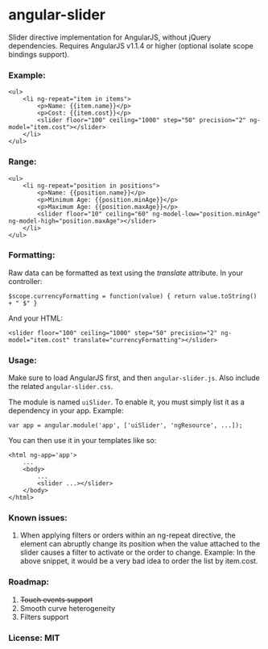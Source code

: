 angular-slider
==============

Slider directive implementation for AngularJS, without jQuery dependencies. Requires AngularJS v1.1.4 or higher (optional isolate scope bindings support).

### Example:

    <ul>
        <li ng-repeat="item in items">
            <p>Name: {{item.name}}</p>
            <p>Cost: {{item.cost}}</p> 
            <slider floor="100" ceiling="1000" step="50" precision="2" ng-model="item.cost"></slider>
        </li>
    </ul>

### Range:

    <ul>
        <li ng-repeat="position in positions">
            <p>Name: {{position.name}}</p>
            <p>Minimum Age: {{position.minAge}}</p> 
            <p>Maximum Age: {{position.maxAge}}</p> 
            <slider floor="10" ceiling="60" ng-model-low="position.minAge" ng-model-high="position.maxAge"></slider>
        </li>
    </ul>

### Formatting:

Raw data can be formatted as text using the _translate_ attribute.
In your controller:

    $scope.currencyFormatting = function(value) { return value.toString() + " $" }

And your HTML:

    <slider floor="100" ceiling="1000" step="50" precision="2" ng-model="item.cost" translate="currencyFormatting"></slider>
    
### Usage:

Make sure to load AngularJS first, and then `angular-slider.js`. Also include the related `angular-slider.css`.

The module is named `uiSlider`. To enable it, you must simply list it as a dependency in your app. Example:

    var app = angular.module('app', ['uiSlider', 'ngResource', ...]);
    
You can then use it in your templates like so:

    <html ng-app='app'>
        ...
        <body>
            ...
            <slider ...></slider>
        </body>
    </html>


### Known issues:
  
1. When applying filters or orders within an ng-repeat directive, the element can abruptly change its position when the value attached to the slider causes a filter to activate or the order to change. 
Example: In the above snippet, it would be a very bad idea to order the list by item.cost.

### Roadmap:

1. ~~Touch events support~~
2. Smooth curve heterogeneity
3. Filters support

### License: MIT
